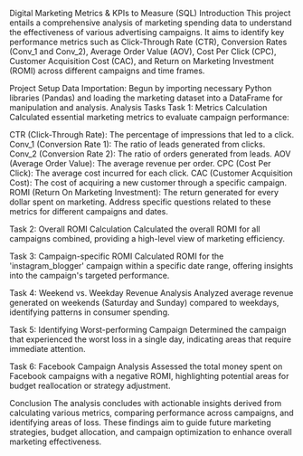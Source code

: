 Digital Marketing Metrics & KPIs to Measure (SQL)
Introduction
This project entails a comprehensive analysis of marketing spending data to understand the effectiveness of various advertising campaigns. It aims to identify key performance metrics such as Click-Through Rate (CTR), Conversion Rates (Conv_1 and Conv_2), Average Order Value (AOV), Cost Per Click (CPC), Customer Acquisition Cost (CAC), and Return on Marketing Investment (ROMI) across different campaigns and time frames.

Project Setup
Data Importation: Begun by importing necessary Python libraries (Pandas) and loading the marketing dataset into a DataFrame for manipulation and analysis.
Analysis Tasks
Task 1: Metrics Calculation
Calculated essential marketing metrics to evaluate campaign performance:

CTR (Click-Through Rate): The percentage of impressions that led to a click.
Conv_1 (Conversion Rate 1): The ratio of leads generated from clicks.
Conv_2 (Conversion Rate 2): The ratio of orders generated from leads.
AOV (Average Order Value): The average revenue per order.
CPC (Cost Per Click): The average cost incurred for each click.
CAC (Customer Acquisition Cost): The cost of acquiring a new customer through a specific campaign.
ROMI (Return On Marketing Investment): The return generated for every dollar spent on marketing.
Address specific questions related to these metrics for different campaigns and dates.

Task 2: Overall ROMI Calculation
Calculated the overall ROMI for all campaigns combined, providing a high-level view of marketing efficiency.

Task 3: Campaign-specific ROMI
Calculated ROMI for the 'instagram_blogger' campaign within a specific date range, offering insights into the campaign's targeted performance.

Task 4: Weekend vs. Weekday Revenue Analysis
Analyzed average revenue generated on weekends (Saturday and Sunday) compared to weekdays, identifying patterns in consumer spending.

Task 5: Identifying Worst-performing Campaign
Determined the campaign that experienced the worst loss in a single day, indicating areas that require immediate attention.

Task 6: Facebook Campaign Analysis
Assessed the total money spent on Facebook campaigns with a negative ROMI, highlighting potential areas for budget reallocation or strategy adjustment.

Conclusion
The analysis concludes with actionable insights derived from calculating various metrics, comparing performance across campaigns, and identifying areas of loss. These findings aim to guide future marketing strategies, budget allocation, and campaign optimization to enhance overall marketing effectiveness.
